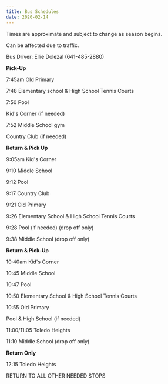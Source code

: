 ```yaml
---
title: Bus Schedules
date: 2020-02-14
---
```


Times are approximate and subject to change as season begins.

Can be affected due to traffic.

Bus Driver: Ellie Dolezal (641-485-2880)


**Pick-Up**

7:45am Old Primary

7:48 Elementary school & High School Tennis Courts

7:50 Pool

Kid's Corner (if needed)

7:52 Middle School gym

Country Club (if needed)


**Return & Pick Up**

9:05am Kid's Corner

9:10 Middle School

9:12 Pool

9:17 Country Club

9:21 Old Primary

9:26 Elementary School & High School Tennis Courts

9:28 Pool (if needed) (drop off only)

9:38 Middle School (drop off only)


**Return & Pick-Up**

10:40am Kid's Corner

10:45 Middle School

10:47 Pool

10:50 Elementary School & High School Tennis Courts

10:55 Old Primary

Pool & High School (if needed)

11:00/11:05 Toledo Heights

11:10 Middle School (drop off only)


**Return Only**

12:15 Toledo Heights

RETURN TO ALL OTHER NEEDED STOPS
